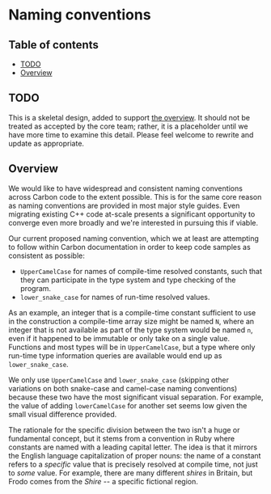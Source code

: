 # Naming conventions

<!--
Part of the Carbon Language project, under the Apache License v2.0 with LLVM
Exceptions. See /LICENSE for license information.
SPDX-License-Identifier: Apache-2.0 WITH LLVM-exception
-->

## Table of contents

<!-- toc -->

- [TODO](#todo)
- [Overview](#overview)

<!-- tocstop -->

## TODO

This is a skeletal design, added to support [the overview](README.md). It should
not be treated as accepted by the core team; rather, it is a placeholder until
we have more time to examine this detail. Please feel welcome to rewrite and
update as appropriate.

## Overview

We would like to have widespread and consistent naming conventions across Carbon
code to the extent possible. This is for the same core reason as naming
conventions are provided in most major style guides. Even migrating existing C++
code at-scale presents a significant opportunity to converge even more broadly
and we're interested in pursuing this if viable.

Our current proposed naming convention, which we at least are attempting to
follow within Carbon documentation in order to keep code samples as consistent
as possible:

- `UpperCamelCase` for names of compile-time resolved constants, such that they
  can participate in the type system and type checking of the program.
- `lower_snake_case` for names of run-time resolved values.

As an example, an integer that is a compile-time constant sufficient to use in
the construction a compile-time array size might be named `N`, where an integer
that is not available as part of the type system would be named `n`, even if it
happened to be immutable or only take on a single value. Functions and most
types will be in `UpperCamelCase`, but a type where only run-time type
information queries are available would end up as `lower_snake_case`.

We only use `UpperCamelCase` and `lower_snake_case` (skipping other variations
on both snake-case and camel-case naming conventions) because these two have the
most significant visual separation. For example, the value of adding
`lowerCamelCase` for another set seems low given the small visual difference
provided.

The rationale for the specific division between the two isn't a huge or
fundamental concept, but it stems from a convention in Ruby where constants are
named with a leading capital letter. The idea is that it mirrors the English
language capitalization of proper nouns: the name of a constant refers to a
_specific_ value that is precisely resolved at compile time, not just to _some_
value. For example, there are many different _shires_ in Britain, but Frodo
comes from the _Shire_ -- a specific fictional region.
